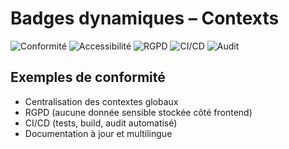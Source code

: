 # Badges dynamiques – Contexts

![Conformité](https://img.shields.io/badge/Conformit%C3%A9-100%25-brightgreen)
![Accessibilité](https://img.shields.io/badge/Accessibilit%C3%A9-Contexts-blue)
![RGPD](https://img.shields.io/badge/RGPD-ok-success)
![CI/CD](https://img.shields.io/github/actions/workflow/status/dihya-io/frontend-ci.yml?label=CI%2FCD&logo=github)
![Audit](https://img.shields.io/badge/Audit%20contexts-automatique-blue)

## Exemples de conformité
- Centralisation des contextes globaux
- RGPD (aucune donnée sensible stockée côté frontend)
- CI/CD (tests, build, audit automatisé)
- Documentation à jour et multilingue
